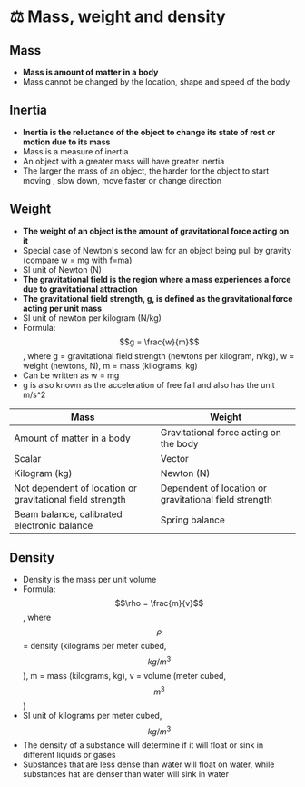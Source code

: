# ⚖ Mass, weight and density

## Mass

* **Mass is amount of matter in a body**
* Mass cannot be changed by the location, shape and speed of the body

## Inertia

* **Inertia is the reluctance of the object to change its state of rest or motion due to its mass**
* Mass is a measure of inertia
* An object with a greater mass will have greater inertia
* The larger the mass of an object, the harder for the object to start moving , slow down, move faster or change direction

## Weight

* **The weight of an object is the amount of gravitational force acting on it**
* Special case of Newton's second law for an object being pull by gravity (compare w = mg with f=ma)
* SI unit of Newton (N)
* **The gravitational field is the region where a mass experiences a force due to gravitational attraction**
* **The gravitational field strength, g, is defined as the gravitational force acting per unit mass**
* SI unit of newton per kilogram (N/kg)
* Formula: $$g = \frac{w}{m}$$​, where g  = gravitational field strength (newtons per kilogram, n/kg), w = weight (newtons, N), m = mass (kilograms, kg)
* Can be written as w = mg
* g is also known as the acceleration of free fall and also has the unit m/s^2

| Mass                                                      | Weight                                                |
| --------------------------------------------------------- | ----------------------------------------------------- |
| Amount of matter in a body                                | Gravitational force acting on the body                |
| Scalar                                                    | Vector                                                |
| Kilogram (kg)                                             | Newton (N)                                            |
| Not dependent of location or gravitational field strength | Dependent of location or gravitational field strength |
| Beam balance, calibrated electronic balance               | Spring balance                                        |

## Density

* Density is the mass per unit volume
* Formula: $$\rho = \frac{m}{v}$$​, where $$\rho$$​= density (kilograms per meter cubed, $$kg/m^3$$), m = mass (kilograms, kg), v = volume (meter cubed, $$m^3$$​)
* SI unit of kilograms per meter cubed, $$kg/m^3$$
* The density of a substance will determine if it will float or sink in different liquids or gases
* Substances that are less dense than water will float on water, while substances hat are denser than water will sink in water

